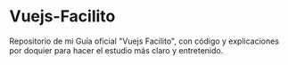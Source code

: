 # Vuejs-Facilito
Repositorio de mi Guía oficial "Vuejs Facilito", con código y explicaciones por doquier para hacer el estudio más claro y entretenido.

